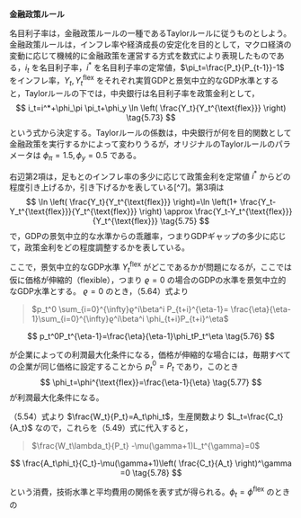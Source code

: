 **金融政策ルール**

名目利子率は，金融政策ルールの一種であるTaylorルールに従うものとしよう。金融政策ルールは，インフレ率や経済成長の安定化を目的として，マクロ経済の変動に応じて機械的に金融政策を運営する方式を数式により表現したものである，$i_t$ を名目利子率，$i^*$ を名目利子率の定常値，$\pi_t=\frac{P_t}{P_{t-1}}-1$ をインフレ率，$Y_t,Y_t^{\text{flex}}$ をそれぞれ実質GDPと景気中立的なGDP水準とすると，Taylorルールの下では，中央銀行は名目利子率を政策金利として，
$$
i_t=i^*+\phi_\pi \pi_t+\phi_y \ln \left( \frac{Y_t}{Y_t^{\text{flex}}} \right)
\tag{5.73}
$$
という式から決定する。Taylorルールの係数は，中央銀行が何を目的関数として金融政策を実行するかによって変わりうるが，オリジナルのTaylorルールのパラメータは $\phi_\pi=1.5,\phi_y=0.5$ である。

右辺第2項は，足もとのインフレ率の多少に応じて政策金利を定常値 $i^*$ からどの程度引き上げるか，引き下げるかを表している[^7]。第3項は
$$
\ln \left( \frac{Y_t}{Y_t^{\text{flex}}} \right)=\ln \left(1+ \frac{Y_t-Y_t^{\text{flex}}}{Y_t^{\text{flex}}} \right) \approx \frac{Y_t-Y_t^{\text{flex}}}{Y_t^{\text{flex}}}
\tag{5.75}
$$
で，GDPの景気中立的な水準からの乖離率，つまりGDPギャップの多少に応じて，政策金利をどの程度調整するかを表している。

ここで，景気中立的なGDP水準 $Y_t^{\text{flex}}$ がどこであるかが問題になるが，ここでは仮に価格が伸縮的（flexible），つまり $ϱ=0$ の場合のGDPの水準を景気中立的なGDP水準とする。 $ϱ=0$ のとき，（5.64）式より

> $p_t^0 \sum_{i=0}^{\infty}ϱ^i\beta^i P_{t+i}^{\eta-1}= \frac{\eta}{\eta-1}\sum_{i=0}^{\infty}ϱ^i\beta^i \phi_{t+i}P_{t+i}^\eta$

$$
p_t^0P_t^{\eta-1}=\frac{\eta}{\eta-1}\phi_tP_t^\eta
\tag{5.76}
$$

が企業によっての利潤最大化条件になる，価格が伸縮的な場合には，毎期すべての企業が同じ価格に設定することから $p_t^0=P_t$ であり，このとき
$$
\phi_t=\phi^{\text{flex}}=\frac{\eta-1}{\eta}
\tag{5.77}
$$
が利潤最大化条件になる。

（5.54）式より $\frac{W_t}{P_t}=A_t\phi_t$，生産関数より $L_t=\frac{C_t}{A_t}$ なので，これらを（5.49）式に代入すると，

> $\frac{W_t\lambda_t}{P_t} -\mu(\gamma+1)L_t^{\gamma}=0$

$$
\frac{A_t\phi_t}{C_t}-\mu(\gamma+1)\left( \frac{C_t}{A_t} \right)^\gamma =0
\tag{5.78}
$$

という消費，技術水準と平均費用の関係を表す式が得られる。$\phi_t=\phi^{\text{flex}}$ のときの

